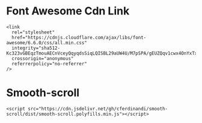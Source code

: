 # Font Awesome Cdn Link
    <link
      rel="stylesheet"
      href="https://cdnjs.cloudflare.com/ajax/libs/font-awesome/6.6.0/css/all.min.css"
      integrity="sha512-Kc323vGBEqzTmouAECnVceyQqyqdsSiqLQISBL29aUW4U/M7pSPA/gEUZQqv1cwx4OnYxTxve5UMg5GT6L4JJg=="
      crossorigin="anonymous"
      referrerpolicy="no-referrer"
    />


# Smooth-scroll
    <script src="https://cdn.jsdelivr.net/gh/cferdinandi/smooth-scroll/dist/smooth-scroll.polyfills.min.js"></script>
